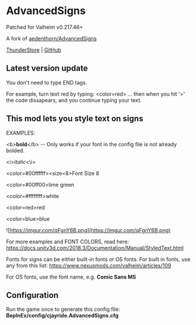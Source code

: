 # AdvancedSigns

Patched for Valheim v0.217.46+

A fork of [aedenthorn/AdvancedSigns](https://github.com/aedenthorn/ValheimMods/tree/master/AdvancedSigns) 

[ThunderStore](https://thunderstore.io/c/valheim/p/cjayride/AdvancedSigns/) | [GitHub](https://github.com/cjayride/AdvancedSigns_Fork)

## Latest version update

You don't need to type END tags.

For example, turn text red by typing: <color=red> ... then when you hit '>' the code dissapears, and you continue typing your text. 

## This mod lets you style text on signs

EXAMPLES:

\<b><b>bold</b>\</b> -- Only works if your font in the config file is not already bolded.

\<i><i>italic</i><\i>

\<color=#00ffffff><size=8>Font Size 8</size></color>

\<color=#00ff00>lime green</color>

\<color=#ffffffff>white</color>

\<color=red>red</color>

\<color=blue>blue</color>

![https://imgur.com/qFgnY6B.png](https://imgur.com/qFgnY6B.png)

For more examples and FONT COLORS, read here: https://docs.unity3d.com/2018.3/Documentation/Manual/StyledText.html

Fonts for signs can be either built-in fonts or OS fonts. For built in fonts, use any from this list: https://www.nexusmods.com/valheim/articles/109

For OS fonts, use the font name, e.g. <b>Comic Sans MS</b>

## **Configuration**

Run the game once to generate this config file: **BepInEx/config/cjayride.AdvancedSigns.cfg**



